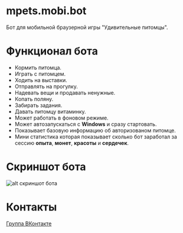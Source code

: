 # mpets.mobi.bot
Бот для мобильной браузерной игры "Удивительные питомцы".

# Функционал бота
- Кормить питомца.
- Играть с питомцем.
- Ходить на выставки.
- Отправлять на прогулку.
- Надевать вещи и продавать ненужные.
- Копать поляну.
- Забирать задания.
- Давать питомцу витаминку.
- Может работать в фоновом режиме.
- Может автозапускаться с **Windows** и сразу стартовать.
- Показывает базовую информацию об авторизованом питомце.
- Мини статистика которая показывает сколько бот заработал за сессию **опыта**, **монет**, **красоты** и **сердечек**.

# Скриншот бота
![alt скриншот бота](https://pp.userapi.com/c855736/v855736330/49706/LKV3Rii5-mU.jpg)

# Контакты
[Группа ВКонтакте](https://vk.cc/9oWxgt)
